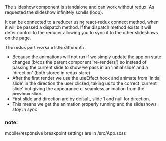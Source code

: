 The slideshow component is standalone and can work without redux. As requested the slideshow infinitely scrolls (loop).

It can be connected to a reducer using react-redux connect method, when it will be passed a dispatch method. If the dispatch method exists it will defer control to the reducer allowing you to sync it to the other slideshows on the page.

The redux part works a little differently:

  - Because the animations will not run if we simply update the app on state changes (b/cos the parent component 're-renders') so instead of passing the current slide to show we pass in an 'initial slide' and a 'direction' (both stored in redux store)
  - After the first render we use the useEffect hook and animate from 'initial slide' in the direction the user clicked, taking us to the correct 'current slide' but giving the appearance of seamless animation from the previous slide.
  - First slide and direction are by default, slide 1 and null for direction.
  - This means we get the animation properly running and the slideshows *stay in sync*
 
 ### note:
 mobile/responsive breakpoint settings are in /src/App.scss

